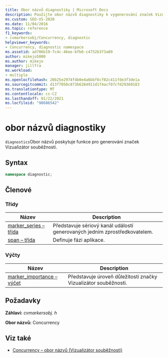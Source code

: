 ```yaml
---
title: Obor názvů diagnostiky | Microsoft Docs
description: Použijte obor názvů diagnostiky k vygenerování značek Vizualizátor souběžnosti. Obor názvů diagnostiky je členem souběžného oboru názvů.
ms.custom: SEO-VS-2020
ms.date: 11/04/2016
ms.topic: reference
f1_keywords:
- cvmarkersobj/Concurrency, diagnostic
helpviewer_keywords:
- Concurrency, diagnostic namespace
ms.assetid: ad786b19-7c4c-46ee-bfb6-c4752b373a09
author: mikejo5000
ms.author: mikejo
manager: jillfra
ms.workload:
- multiple
ms.openlocfilehash: 20b25e2974f4b0e4a6bbf6cf02c411fde3f3de1a
ms.sourcegitcommit: d13f7050c873b6284911d1f4acf07cfd29360183
ms.translationtype: MT
ms.contentlocale: cs-CZ
ms.lasthandoff: 01/22/2021
ms.locfileid: "98686542"
---
```

# <a name="diagnostic-namespace"></a>obor názvů diagnostiky
`diagnostics`Obor názvů poskytuje funkce pro generování značek Vizualizátor souběžnosti.

## <a name="syntax"></a>Syntax

```cpp
namespace diagnostic;
```

## <a name="members"></a>Členové

### <a name="classes"></a>Třídy

|Název|Description|
|----------|-----------------|
|[marker_series – třída](../profiling/marker-series-class.md)|Představuje sériový kanál událostí generovaných jedním zprostředkovatelem.|
|[span – třída](../profiling/span-class.md)|Definuje fázi aplikace.|

### <a name="enumerations"></a>Výčty

|Název|Description|
|----------|-----------------|
|[marker_importance – výčet](../profiling/marker-importance-enumeration.md)|Představuje úroveň důležitosti značky Vizualizátor souběžnosti.|

## <a name="requirements"></a>Požadavky
 **Záhlaví:** *cvmarkersobj. h*

 **Obor názvů:** Concurrency

## <a name="see-also"></a>Viz také
- [Concurrency – obor názvů (Vizualizátor souběžnosti)](../profiling/concurrency-namespace-concurrency-visualizer.md)